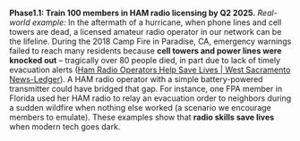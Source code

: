 **Phase1.1: Train 100 members in HAM radio licensing by Q2 2025.**
_Real-world example:_ In the aftermath of a hurricane, when phone lines and cell towers are dead, a licensed amateur radio operator in our network can be the lifeline. During the 2018 Camp Fire in Paradise, CA, emergency warnings failed to reach many residents because **cell towers and power lines were knocked out** – tragically over 80 people died, in part due to lack of timely evacuation alerts ([Ham Radio Operators Help Save Lives | West Sacramento News-Ledger](https://www.westsacramentonewsledger.com/2022/07/06/459716/ham-radio-operators-help-save-lives#:~:text=Merritt%20says%20wildfires%20that%20have,killed%20more%20than%2080%20people)). A HAM radio operator with a simple battery-powered transmitter could have bridged that gap. For instance, one FPA member in Florida used her HAM radio to relay an evacuation order to neighbors during a sudden wildfire when nothing else worked (a scenario we encourage members to emulate). These examples show that **radio skills save lives** when modern tech goes dark.